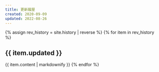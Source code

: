 ```yaml
---
title: 更新履歴
created: 2020-09-09
updated: 2022-08-26
---
```

{% assign rev_history = site.history | reverse %}
{% for item in rev_history %}
## <a name="{{ item.updated }}">{{ item.updated }}</a>
{{ item.content | markdownify }}
{% endfor %}
